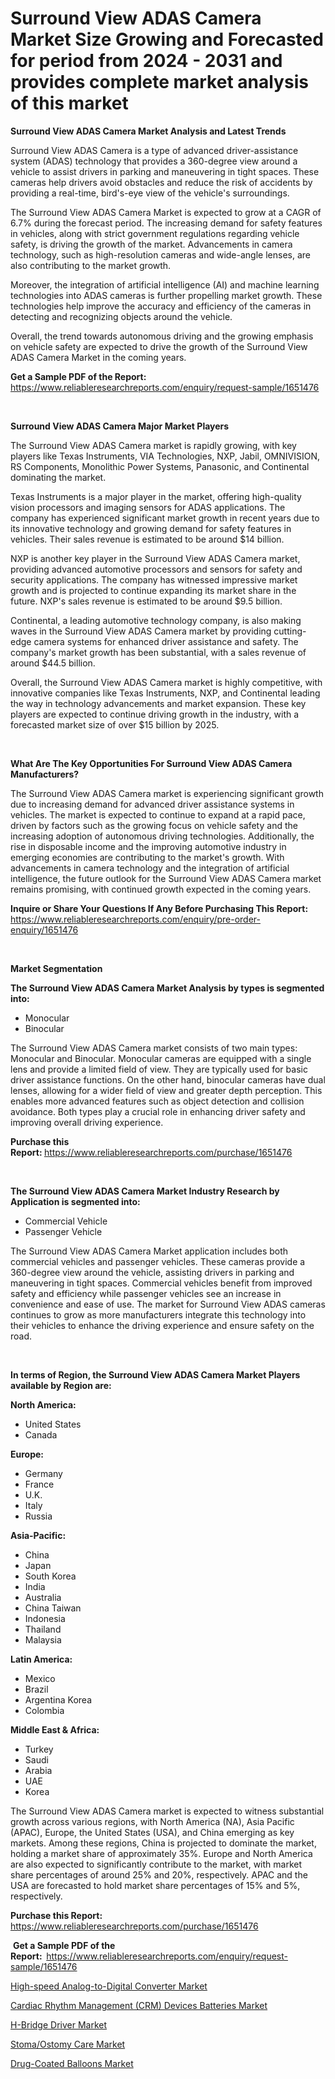 <p><h1>Surround View ADAS Camera Market Size Growing and Forecasted for period from 2024 - 2031 and provides complete market analysis of this market</h1></p><p><strong>Surround View ADAS Camera Market Analysis and Latest Trends</strong></p>
<p><p>Surround View ADAS Camera is a type of advanced driver-assistance system (ADAS) technology that provides a 360-degree view around a vehicle to assist drivers in parking and maneuvering in tight spaces. These cameras help drivers avoid obstacles and reduce the risk of accidents by providing a real-time, bird's-eye view of the vehicle's surroundings.</p><p>The Surround View ADAS Camera Market is expected to grow at a CAGR of 6.7% during the forecast period. The increasing demand for safety features in vehicles, along with strict government regulations regarding vehicle safety, is driving the growth of the market. Advancements in camera technology, such as high-resolution cameras and wide-angle lenses, are also contributing to the market growth.</p><p>Moreover, the integration of artificial intelligence (AI) and machine learning technologies into ADAS cameras is further propelling market growth. These technologies help improve the accuracy and efficiency of the cameras in detecting and recognizing objects around the vehicle.</p><p>Overall, the trend towards autonomous driving and the growing emphasis on vehicle safety are expected to drive the growth of the Surround View ADAS Camera Market in the coming years.</p></p>
<p><strong>Get a Sample PDF of the Report:&nbsp;</strong> <a href="https://www.reliableresearchreports.com/enquiry/request-sample/1651476">https://www.reliableresearchreports.com/enquiry/request-sample/1651476</a></p>
<p>&nbsp;</p>
<p><strong>Surround View ADAS Camera Major Market Players</strong></p>
<p><p>The Surround View ADAS Camera market is rapidly growing, with key players like Texas Instruments, VIA Technologies, NXP, Jabil, OMNIVISION, RS Components, Monolithic Power Systems, Panasonic, and Continental dominating the market. </p><p>Texas Instruments is a major player in the market, offering high-quality vision processors and imaging sensors for ADAS applications. The company has experienced significant market growth in recent years due to its innovative technology and growing demand for safety features in vehicles. Their sales revenue is estimated to be around $14 billion.</p><p>NXP is another key player in the Surround View ADAS Camera market, providing advanced automotive processors and sensors for safety and security applications. The company has witnessed impressive market growth and is projected to continue expanding its market share in the future. NXP's sales revenue is estimated to be around $9.5 billion.</p><p>Continental, a leading automotive technology company, is also making waves in the Surround View ADAS Camera market by providing cutting-edge camera systems for enhanced driver assistance and safety. The company's market growth has been substantial, with a sales revenue of around $44.5 billion. </p><p>Overall, the Surround View ADAS Camera market is highly competitive, with innovative companies like Texas Instruments, NXP, and Continental leading the way in technology advancements and market expansion. These key players are expected to continue driving growth in the industry, with a forecasted market size of over $15 billion by 2025.</p></p>
<p>&nbsp;</p>
<p><strong>What Are The Key Opportunities For Surround View ADAS Camera Manufacturers?</strong></p>
<p><p>The Surround View ADAS Camera market is experiencing significant growth due to increasing demand for advanced driver assistance systems in vehicles. The market is expected to continue to expand at a rapid pace, driven by factors such as the growing focus on vehicle safety and the increasing adoption of autonomous driving technologies. Additionally, the rise in disposable income and the improving automotive industry in emerging economies are contributing to the market's growth. With advancements in camera technology and the integration of artificial intelligence, the future outlook for the Surround View ADAS Camera market remains promising, with continued growth expected in the coming years.</p></p>
<p><strong>Inquire or Share Your Questions If Any Before Purchasing This Report:</strong> <a href="https://www.reliableresearchreports.com/enquiry/pre-order-enquiry/1651476">https://www.reliableresearchreports.com/enquiry/pre-order-enquiry/1651476</a></p>
<p>&nbsp;</p>
<p><strong>Market Segmentation</strong></p>
<p><strong>The Surround View ADAS Camera Market Analysis by types is segmented into:</strong></p>
<p><ul><li>Monocular</li><li>Binocular</li></ul></p>
<p><p>The Surround View ADAS Camera market consists of two main types: Monocular and Binocular. Monocular cameras are equipped with a single lens and provide a limited field of view. They are typically used for basic driver assistance functions. On the other hand, binocular cameras have dual lenses, allowing for a wider field of view and greater depth perception. This enables more advanced features such as object detection and collision avoidance. Both types play a crucial role in enhancing driver safety and improving overall driving experience.</p></p>
<p><strong>Purchase this Report:&nbsp;</strong><a href="https://www.reliableresearchreports.com/purchase/1651476">https://www.reliableresearchreports.com/purchase/1651476</a></p>
<p>&nbsp;</p>
<p><strong>The Surround View ADAS Camera Market Industry Research by Application is segmented into:</strong></p>
<p><ul><li>Commercial Vehicle</li><li>Passenger Vehicle</li></ul></p>
<p><p>The Surround View ADAS Camera Market application includes both commercial vehicles and passenger vehicles. These cameras provide a 360-degree view around the vehicle, assisting drivers in parking and maneuvering in tight spaces. Commercial vehicles benefit from improved safety and efficiency while passenger vehicles see an increase in convenience and ease of use. The market for Surround View ADAS cameras continues to grow as more manufacturers integrate this technology into their vehicles to enhance the driving experience and ensure safety on the road.</p></p>
<p>&nbsp;</p>
<p><strong>In terms of Region, the Surround View ADAS Camera Market Players available by Region are:</strong></p>
<p>
    <p> <strong> North America: </strong>
        <ul>
            <li>United States</li>
            <li>Canada</li>
        </ul>
        </p> 
    <p> <strong> Europe: </strong>
        <ul>
            <li>Germany</li>
            <li>France</li>
            <li>U.K.</li>
            <li>Italy</li>
            <li>Russia</li>
        </ul>
        </p> 
    <p> <strong> Asia-Pacific: </strong>
        <ul>
            <li>China</li>
            <li>Japan</li>
            <li>South Korea</li>
            <li>India</li>
            <li>Australia</li>
            <li>China Taiwan</li>
            <li>Indonesia</li>
            <li>Thailand</li>
            <li>Malaysia</li>
        </ul>
        </p> 
    <p> <strong> Latin America: </strong>
        <ul>
            <li>Mexico</li>
            <li>Brazil</li>
            <li>Argentina Korea</li>
            <li>Colombia</li>
        </ul>
        </p> 
    <p> <strong> Middle East & Africa: </strong>
        <ul>
            <li>Turkey</li>
            <li>Saudi</li>
            <li>Arabia</li>
            <li>UAE</li>
            <li>Korea</li>
        </ul>
    </p>
    </p>
<p><p>The Surround View ADAS Camera market is expected to witness substantial growth across various regions, with North America (NA), Asia Pacific (APAC), Europe, the United States (USA), and China emerging as key markets. Among these regions, China is projected to dominate the market, holding a market share of approximately 35%. Europe and North America are also expected to significantly contribute to the market, with market share percentages of around 25% and 20%, respectively. APAC and the USA are forecasted to hold market share percentages of 15% and 5%, respectively.</p></p>
<p><strong>Purchase this Report: </strong><a href="https://www.reliableresearchreports.com/purchase/1651476">https://www.reliableresearchreports.com/purchase/1651476</a></p>
<p>&nbsp;<strong>Get a Sample PDF of the Report:&nbsp;&nbsp;</strong><a href="https://www.reliableresearchreports.com/enquiry/request-sample/1651476">https://www.reliableresearchreports.com/enquiry/request-sample/1651476</a></p>
<p><strong></strong></p>
<p><p><a href="https://github.com/guneycigdem35/Market-Research-Report-List-1/blob/main/high-speed-analog-to-digital-converter-market.md">High-speed Analog-to-Digital Converter Market</a></p><p><a href="https://medium.com/@drakesporer988/cardiac-rhythm-management-crm-devices-batteries-market-size-reveals-the-best-marketing-channels-535f7a9cd94e">Cardiac Rhythm Management (CRM) Devices Batteries Market</a></p><p><a href="https://github.com/bentleemidoriestelle7o/Market-Research-Report-List-1/blob/main/h-bridge-driver-market.md">H-Bridge Driver Market</a></p><p><a href="https://medium.com/@drakesporer988/stoma-ostomy-care-market-insights-into-market-cagr-market-trends-and-growth-strategies-e422cd800680">Stoma/Ostomy Care Market</a></p><p><a href="https://medium.com/@ruthmorales25/drug-coated-balloons-market-research-report-its-history-and-forecast-2024-to-2031-cb9086acee3e">Drug-Coated Balloons Market</a></p></p>